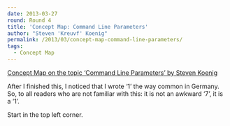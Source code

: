```yaml
---
date: 2013-03-27
round: Round 4
title: 'Concept Map: Command Line Parameters'
author: "Steven 'Kreuvf' Koenig"
permalink: /2013/03/concept-map-command-line-parameters/
tags:
  - Concept Map
---
```

<a href="/training-course/uploads/2013/03/20130326_Concept_map_Command_Line_Parameters_Steven_Koenig_revised.jpg" lang="en">Concept Map on the topic &#8216;Command Line Parameters&#8217; by Steven Koenig</a>

After I finished this, I noticed that I wrote &#8216;1&#8217; the way common in Germany. So, to all readers who are not familiar with this: it is not an awkward &#8216;7&#8217;, it is a &#8216;1&#8217;.

Start in the top left corner.
